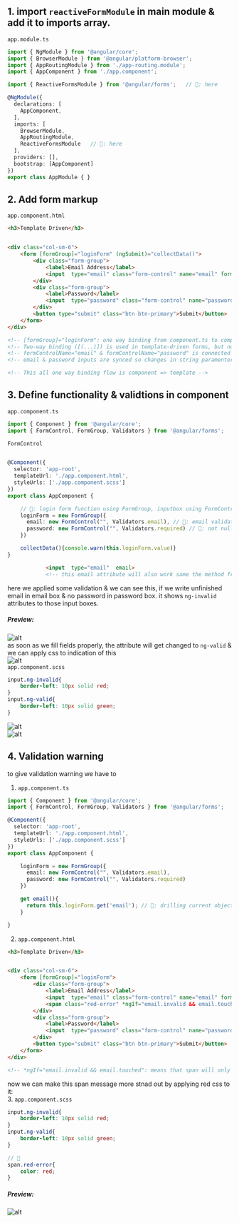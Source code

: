 ## 1. import `reactiveFormModule` in main module & add it to imports array.  
`app.module.ts`  
```Typescript
import { NgModule } from '@angular/core';
import { BrowserModule } from '@angular/platform-browser';
import { AppRoutingModule } from './app-routing.module';
import { AppComponent } from './app.component';

import { ReactiveFormsModule } from '@angular/forms';   // 🔄: here

@NgModule({
  declarations: [
    AppComponent,
  ],
  imports: [
    BrowserModule,
    AppRoutingModule,
    ReactiveFormsModule   // 🔄: here
  ],
  providers: [], 
  bootstrap: [AppComponent]
})
export class AppModule { }
```  

## 2. Add form markup  
`app.component.html`  
```html
<h3>Template Driven</h3>


<div class="col-sm-6">
    <form [formGroup]="loginForm" (ngSubmit)="collectData()">
        <div class="form-group">
            <label>Email Address</label>
            <input  type="email" class="form-control" name="email" formControlName="email">
        </div>
        <div class="form-group">
            <label>Password</label>
            <input  type="password" class="form-control" name="password" formControlName="password">
        </div>
        <button type="submit" class="btn btn-primary">Submit</button>
    </form>
</div>

<!-- [formGroup]="loginForm": one way binding from component.ts to component.html -->
<!-- Two-way binding ([(...)]) is used in template-driven forms, but not here. -->
<!-- formControlName="email" & formControlName="password" is connected to object key email & password inside FormGroup() method -->
<!-- email & password inputs are synced so changes in string paramenter reflects in UI  -->

<!-- This all one way binding flow is component => template -->
```  

## 3. Define functionality & validtions in component  
`app.component.ts`  
```Typescript
import { Component } from '@angular/core';
import { FormControl, FormGroup, Validators } from '@angular/forms';   // 🔄: here

FormControl


@Component({
  selector: 'app-root',
  templateUrl: './app.component.html',
  styleUrls: ['./app.component.scss']
})
export class AppComponent {

    // 🔄: login form function using FormGroup, inputbox using FormControl  
    loginForm = new FormGroup({
      email: new FormControl("", Validators.email), // 🔄: email validation  
      password: new FormControl("", Validators.required) // 🔄: not null validation  
    })

    collectData(){console.warn(this.loginForm.value)}
} 
```  
```html
            <input  type="email"  email>
            <!-- this email attribute will also work same the method from upper component.ts file -->
```  
here we applied some validation & we can see this, if we write unfinished email in email box & no password in password box. it shows `ng-invalid` attributes to those input boxes.  
##### Preview:  
![alt](../../z_Images/05/03.png)  
as soon as we fill fields properly, the attribute will get changed to `ng-valid`  & we can apply css to indication of this  
![alt](../../z_Images/05/04.png)  
`app.component.scss`  
```scss
input.ng-invalid{
    border-left: 10px solid red;
}
input.ng-valid{
    border-left: 10px solid green;
}
```  
![alt](../../z_Images/05/05.png)  
![alt](../../z_Images/05/06.png)  

## 4. Validation warning  
to give validation warning we have to 
1. `app.component.ts`  
```Typescript
import { Component } from '@angular/core';
import { FormControl, FormGroup, Validators } from '@angular/forms';   

@Component({
  selector: 'app-root',
  templateUrl: './app.component.html',
  styleUrls: ['./app.component.scss']
})
export class AppComponent {

    loginForm = new FormGroup({
      email: new FormControl("", Validators.email),  
      password: new FormControl("", Validators.required)   
    })

    get email(){
      return this.loginForm.get('email'); // 🔄: drilling current objects email by get method
    } 

} 
```  
2. `app.component.html`  
```html
<h3>Template Driven</h3>


<div class="col-sm-6">
    <form [formGroup]="loginForm">
        <div class="form-group">
            <label>Email Address</label>
            <input  type="email" class="form-control" name="email" formControlName="email">
            <span class="red-error" *ngIf="email.invalid && email.touched" >Email field is required</span>  <!-- 🔄: here -->
        </div>
        <div class="form-group">
            <label>Password</label>
            <input  type="password" class="form-control" name="password" formControlName="password">
        </div>
        <button type="submit" class="btn btn-primary">Submit</button>
    </form>
</div>

<!-- *ngIf="email.invalid && email.touched": means that span will only appears only after input box is clicked & email is invaliad -->
```  
now we can make this span message more stnad out by applying red css to it:  
3. `app.component.scss`  
```scss
input.ng-invalid{
    border-left: 10px solid red;
}
input.ng-valid{
    border-left: 10px solid green;
}

// 🔄
span.red-error{
    color: red;
}
```  
##### Preview:  
![alt](../../z_Images/05/07.png)  


